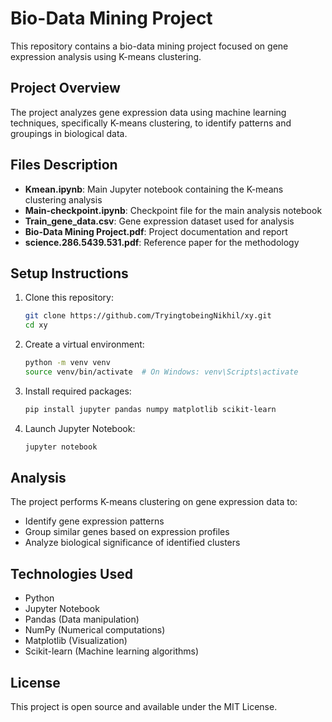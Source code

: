 # Bio-Data Mining Project

This repository contains a bio-data mining project focused on gene expression analysis using K-means clustering.

## Project Overview

The project analyzes gene expression data using machine learning techniques, specifically K-means clustering, to identify patterns and groupings in biological data.

## Files Description

- **Kmean.ipynb**: Main Jupyter notebook containing the K-means clustering analysis
- **Main-checkpoint.ipynb**: Checkpoint file for the main analysis notebook
- **Train_gene_data.csv**: Gene expression dataset used for analysis
- **Bio-Data Mining Project.pdf**: Project documentation and report
- **science.286.5439.531.pdf**: Reference paper for the methodology

## Setup Instructions

1. Clone this repository:
   ```bash
   git clone https://github.com/TryingtobeingNikhil/xy.git
   cd xy
   ```

2. Create a virtual environment:
   ```bash
   python -m venv venv
   source venv/bin/activate  # On Windows: venv\Scripts\activate
   ```

3. Install required packages:
   ```bash
   pip install jupyter pandas numpy matplotlib scikit-learn
   ```

4. Launch Jupyter Notebook:
   ```bash
   jupyter notebook
   ```

## Analysis

The project performs K-means clustering on gene expression data to:
- Identify gene expression patterns
- Group similar genes based on expression profiles
- Analyze biological significance of identified clusters

## Technologies Used

- Python
- Jupyter Notebook
- Pandas (Data manipulation)
- NumPy (Numerical computations)
- Matplotlib (Visualization)
- Scikit-learn (Machine learning algorithms)

## License


This project is open source and available under the MIT License. 
